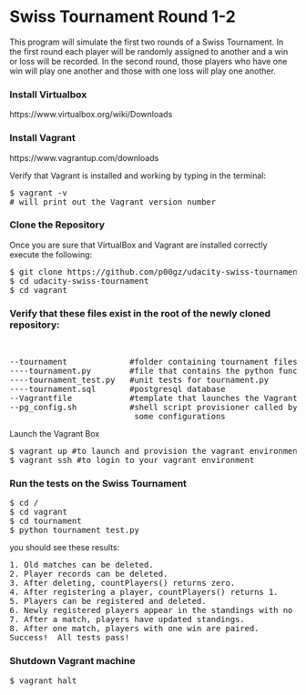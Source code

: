 # Swiss Tournament Round 1-2

This program will simulate the first two rounds of a Swiss Tournament. In the first round
each player will be randomly assigned to another and a win or loss will be recorded. In the second
round, those players who have one win will play one another and those with one loss will play one another. 

<h3>Install Virtualbox</h3>
https://www.virtualbox.org/wiki/Downloads<br>
</p>

<h3>Install Vagrant</h3>
https://www.vagrantup.com/downloads<br>
</p>

<p>
Verify that Vagrant is installed and working by typing in the terminal: <br>
<pre>
$ vagrant -v
# will print out the Vagrant version number
</pre>

<h3>Clone the Repository</h3>
Once you are sure that VirtualBox and Vagrant are installed correctly execute the following:
<pre>
$ git clone https://github.com/p00gz/udacity-swiss-tournament.git
$ cd udacity-swiss-tournament
$ cd vagrant
</pre>

<h3>Verify that these files exist in the root of the newly cloned repository:</h3><br>
<pre>
--tournament             #folder containing tournament files
----tournament.py        #file that contains the python functions which unit tests will run on
----tournament_test.py   #unit tests for tournament.py
----tournament.sql       #postgresql database
--Vagrantfile            #template that launches the Vagrant environment
--pg_config.sh           #shell script provisioner called by Vagrantfile that performs
                          some configurations 
</pre

<h3>Launch the Vagrant Box</h3>
<pre>
$ vagrant up #to launch and provision the vagrant environment
$ vagrant ssh #to login to your vagrant environment
</pre>

<h3>Run the tests on the Swiss Tournament</h3>
<pre>
$ cd /
$ cd vagrant
$ cd tournament
$ python tournament_test.py
</pre>

you should see these results:
<pre>
1. Old matches can be deleted.
2. Player records can be deleted.
3. After deleting, countPlayers() returns zero.
4. After registering a player, countPlayers() returns 1.
5. Players can be registered and deleted.
6. Newly registered players appear in the standings with no matches.
7. After a match, players have updated standings.
8. After one match, players with one win are paired.
Success!  All tests pass!
</pre>

<h3>Shutdown Vagrant machine</h3>
<pre>
$ vagrant halt
</pre>
